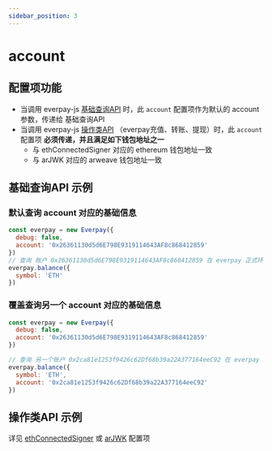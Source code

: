 ```yaml
---
sidebar_position: 3
---
```


# account

## 配置项功能

* 当调用 everpay-js [基础查询API](../basic-api/intro) 时，此 `account` 配置项作为默认的 account 参数，传递给 基础查询API
* 当调用 everpay-js [操作类API](../operation-api/intro) （everpay充值、转账、提现）时，此 `account` 配置项 **必须传递，并且满足如下钱包地址之一**
    * 与 ethConnectedSigner 对应的 ethereum 钱包地址一致
    * 与 arJWK 对应的 arweave 钱包地址一致

## 基础查询API 示例

### 默认查询 account 对应的基础信息
```js
const everpay = new Everpay({
  debug: false,
  account: '0x26361130d5d6E798E9319114643AF8c868412859'
})
// 查询 账户 0x26361130d5d6E798E9319114643AF8c868412859 在 everpay 正式环境上的 ETH 资产余额
everpay.balance({
  symbol: 'ETH'
})
```

### 覆盖查询另一个 account 对应的基础信息
```js
const everpay = new Everpay({
  debug: false,
  account: '0x26361130d5d6E798E9319114643AF8c868412859'
})

// 查询 另一个账户 0x2ca81e1253f9426c62Df68b39a22A377164eeC92 在 everpay 正式环境上的 ETH 资产余额
everpay.balance({
  symbol: 'ETH',
  account: '0x2ca81e1253f9426c62Df68b39a22A377164eeC92'
})
```

## 操作类API 示例
详见 [ethConnectedSigner](/docs/everpay-js/configuration/ethConnectedSigner) 或 [arJWK](/docs/everpay-js/configuration/arJWK) 配置项